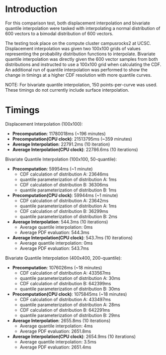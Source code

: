 # Introduction #

For this comparison test, both displacement interpolation and bivariate quantile interpolation were tasked with interpolating a normal distribution of 600 vectors to a bimodal distribution of 600 vectors.

The testing took place on the compute cluster campusrocks2 at UCSC.  Displacement interpolation was given two 100x100 grids of values representing the probability distribution functions to interpolate.  Bivariate quantile interpolation was directly given the 600 vector samples from both distributions and instructed to use a 100x100 grid when calculating the CDF.  An additional run of quantile interpolation was performed to show the change in timings at a higher CDF resolution with more quantile curves.

NOTE: For bivariate quantile interpolation, 150 points-per-curve was used.  These timings do not currently include surface interpolation.

# Timings #

Displacement Interpolation (100x100):
  * **Precomputation**: 11780018ms (~196 minutes)
  * **Precomputation(CPU clock)**: 21513795ms (~359 minutes)
  * **Average Interpolation**: 22791.2ms (10 iteration)
  * **Average Interpolation(CPU clock)**: 22786.6ms (10 iterations)

Bivariate Quantile Interpolation (100x100, 50-quantile):
  * **Precomputation**: 59954ms (~1 minute)
    * CDF calculation of distribution A: 23646ms
    * quantile parameterization of distribution A: 1ms
    * CDF calculation of distribution B: 36306ms
    * quantile parameterization of distribution B: 1ms
  * **Precomputation(CPU clock)**: 59944ms (~1 minute)
    * CDF calculation of distribution A: 23642ms
    * quantile parameterization of distribution A: 1ms
    * CDF calculation of distribution B: 36299ms
    * quantile parameterization of distribution B: 2ms
  * **Average Interpolation**: 544.3ms (10 iterations)
    * Average quantile interpolation: 0ms
    * Average PDF evaluation: 544.3ms
  * **Average Interpolation(CPU clock)**: 543.7ms (10 iterations)
    * Average quantile interpolation: 0ms
    * Average PDF evaluation: 543.7ms

Bivariate Quantile Interpolation (400x400, 200-quantile):
  * **Precomputation**: 1076026ms (~18 minutes)
    * CDF calculation of distribution A: 433567ms
    * quantile parameterization of distribution A: 30ms
    * CDF calculation of distribution B: 642399ms
    * quantile parameterization of distribution B: 30ms
  * **Precomputation(CPU clock)**: 1075845ms (~18 minutes)
    * CDF calculation of distribution A: 433497ms
    * quantile parameterization of distribution A: 28ms
    * CDF calculation of distribution B: 642291ms
    * quantile parameterization of distribution B: 29ms
  * **Average Interpolation**: 2655.8ms (10 iterations)
    * Average quantile interpolation: 4ms
    * Average PDF evaluation: 2651.8ms
  * **Average Interpolation(CPU clock)**: 2654.9ms (10 iterations)
    * Average quantile interpolation: 3.5ms
    * Average PDF evaluation: 2651.4ms